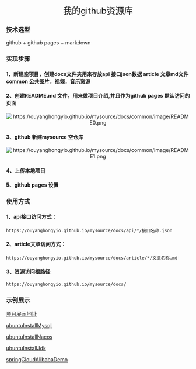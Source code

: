 <rich-text>
  <div style="text-align: center;font-size: x-large">我的github资源库</div>
</rich-text>

### 技术选型

github + github pages + markdown

### 实现步骤

#### 1、新建空项目，创建docs文件夹用来存放api 接口json数据 article 文章md文件 common 公共图片，视频，音乐资源

#### 2、创建README.md 文件，用来做项目介绍,并且作为github pages 默认访问的页面

<rich-text>
  <span style="text-align: center; clear: both; display: block;margin: auto;">
    <img src="https://ouyanghongyio.github.io/mysource/docs/common/image/README0.png" alt="https://ouyanghongyio.github.io/mysource/docs/common/image/README0.png" />
  </span>
</rich-text>

#### 3、github 新建mysource 空仓库

<rich-text>
  <span style="text-align: center; clear: both; display: block;margin: auto;">
    <img src="https://ouyanghongyio.github.io/mysource/docs/common/image/README1.png" alt="https://ouyanghongyio.github.io/mysource/docs/common/image/README1.png" />
  </span>
</rich-text>

#### 4、上传本地项目

#### 5、github pages 设置

### 使用方式

#### 1、api接口访问方式：

```
https://ouyanghongyio.github.io/mysource/docs/api/*/接口名称.json
```

#### 2、article文章访问方式：

```
https://ouyanghongyio.github.io/mysource/docs/article/*/文章名称.md
```

#### 3、资源访问根路径

```
https://ouyanghongyio.github.io/mysource/docs/
```

### 示例展示

[项目展示地址](https://ouyanghongyio.github.io/mysource/)

[ubuntuInstallMysql](https://ouyanghongyio.github.io/mysource/docs/article/springCloudAlibabaDemo/ubuntuInstallMysql.md)

[ubuntuInstallNacos](https://ouyanghongyio.github.io/mysource/docs/article/springCloudAlibabaDemo/ubuntuInstallNacos.md)

[ubuntuInstallJdk](https://ouyanghongyio.github.io/mysource/docs/article/springCloudAlibabaDemo/ubuntuInstallJdk.md)

[springCloudAlibabaDemo](https://ouyanghongyio.github.io/mysource/docs/article/springCloudAlibabaDemo/springCloudAlibabaDemo.md)
